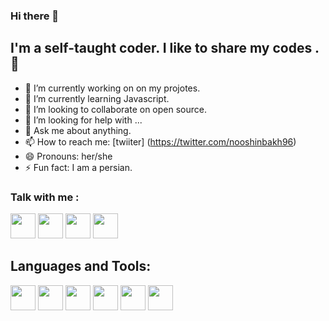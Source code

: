 ### Hi there 👋

## I'm a self-taught coder. I like to share  my codes .🌷




- 🔭 I’m currently working on on my projotes.
- 🌱 I’m currently learning  Javascript.
- 👯 I’m looking to collaborate on open source.
- 🤔 I’m looking for help with ...
- 💬 Ask me about anything.
- 📫 How to reach me: [twiiter] (https://twitter.com/nooshinbakh96) 
- 😄 Pronouns: her/she
- ⚡ Fun fact:  I am a persian.

### Talk with me :
<a href="https://www.linkedin.com/in/nooshin-bakhtiari-62378520b/"> <img src="https://svgshare.com/i/gVi.svg" width="40px" ></a>
<a href="https://twitter.com/nooshinbakh96/"> <img src="https://svgshare.com/i/gVj.svg" width="40px"></a>
<a href="https://myaccount.google.com/"> <img src="https://svgshare.com/i/gVu.svg" width="40px"></a>
<a href="https://t.me/itsnooshin_96"> <img src="https://svgshare.com/i/gVt.svg" width="40px"></a>


## Languages and Tools:
<a href="https://code.visualstudio.com/"> <img src="https://svgshare.com/i/gTp.svg" width="40px" ></a>
<a href="https://html.com/"> <img src="https://svgshare.com/i/gW4.svg" width="40px" ></a>
<a href="https://css-tricks.com/"> <img src="https://svgshare.com/i/gVd.svg" width="40px" ></a>
<a href="https://www.javascript.com/"> <img src="https://svgshare.com/i/gWF.svg" width="40px" ></a>
<a href="https://getbootstrap.com/"> <img src="https://svgshare.com/i/gVe.svg" width="40px" ></a>
<a href="https://github.com"> <img src="https://svgshare.com/i/gVT.svg" width="40px" ></a>
